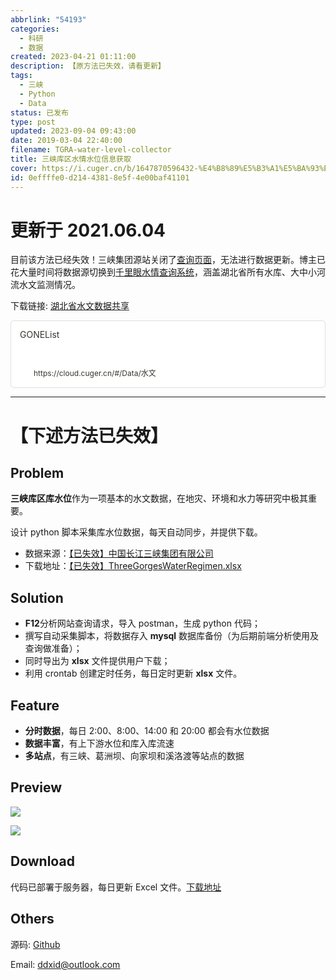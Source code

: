 ```yaml
---
abbrlink: "54193"
categories:
  - 科研
  - 数据
created: 2023-04-21 01:11:00
description: 【原方法已失效，请看更新】
tags:
  - 三峡
  - Python
  - Data
status: 已发布
type: post
updated: 2023-09-04 09:43:00
date: 2019-03-04 22:40:00
filename: TGRA-water-level-collector
title: 三峡库区水情水位信息获取
cover: https://i.cuger.cn/b/1647870596432-%E4%B8%89%E5%B3%A1%E5%BA%93%E5%8C%BA%E6%B0%B4%E4%BD%8D2001-2019.png
id: 0effffe0-d214-4381-8e5f-4e00baf41101
---
```


# 更新于 2021.06.04

目前该方法已经失效！三峡集团源站关闭了[查询页面](https://www.ctg.com.cn/sxjt/sqqk/index.html)，无法进行数据更新。博主已花大量时间将数据源切换到[千里眼水情查询系统](http://113.57.190.228:8001/#!/web/Report/RiverReport)，涵盖湖北省所有水库、大中小河流水文监测情况。

下载链接: [湖北省水文数据共享](https://cloud.cuger.cn/#/Data/%E6%B0%B4%E6%96%87)

<div style="width: 100%; margin-top: 4px; margin-bottom: 4px;"><div style="display: flex; background:white;border-radius:5px"><a href="https://cloud.cuger.cn/#/Data/水文"target="_blank"rel="noopener noreferrer"style="display: flex; color: inherit; text-decoration: none; user-select: none; transition: background 20ms ease-in 0s; cursor: pointer; flex-grow: 1; min-width: 0px; flex-wrap: wrap-reverse; align-items: stretch; text-align: left; overflow: hidden; border: 1px solid rgba(55, 53, 47, 0.16); border-radius: 5px; position: relative; fill: inherit;"><div style="flex: 4 1 180px; padding: 12px 14px 14px; overflow: hidden; text-align: left;"><div style="font-size: 14px; line-height: 20px; color: rgb(55, 53, 47); white-space: nowrap; overflow: hidden; text-overflow: ellipsis; min-height: 24px; margin-bottom: 2px;">GONEList</div><div style="font-size: 12px; line-height: 16px; color: rgba(55, 53, 47, 0.65); height: 32px; overflow: hidden;"></div><div style="display: flex; margin-top: 6px; height: 16px;"><img src="https://cloud.cuger.cn/favicon.ico"style="width: 16px; height: 16px; min-width: 16px; margin-right: 6px;"><div style="font-size: 12px; line-height: 16px; color: rgb(55, 53, 47); white-space: nowrap; overflow: hidden; text-overflow: ellipsis;">https://cloud.cuger.cn/#/Data/水文</div></div></div></a></div></div>

---

# 【下述方法已失效】

## Problem

**三峡库区库水位**作为一项基本的水文数据，在地灾、环境和水力等研究中极其重要。

设计 python 脚本采集库水位数据，每天自动同步，并提供下载。

- 数据来源：[【已失效】中国长江三峡集团有限公司](https://www.ctg.com.cn/sxjt/sqqk/index.html)
- 下载地址：[【已失效】ThreeGorgesWaterRegimen.xlsx](https://api.cuger.cn/ThreeGorgesWaterRegimenCollecter/ThreeGorgesWaterRegimen.xlsx)

## Solution

- **F12**分析网站查询请求，导入 postman，生成 python 代码；
- 撰写自动采集脚本，将数据存入 **mysql** 数据库备份（为后期前端分析使用及查询做准备）；
- 同时导出为 **xlsx** 文件提供用户下载；
- 利用 crontab 创建定时任务，每日定时更新 **xlsx** 文件。

## Feature

- **分时数据**，每日 2:00、8:00、14:00 和 20:00 都会有水位数据
- **数据丰富**，有上下游水位和库入库流速
- **多站点**，有三峡、葛洲坝、向家坝和溪洛渡等站点的数据

## Preview

![](https://i.cuger.cn/b/1647870596432-三峡库区水位2001-2019.png)

![](https://i.cuger.cn/b/1647870603474-三峡库区水位2019.png)

## Download

代码已部署于服务器，每日更新 Excel 文件。[下载地址](https://api.cuger.cn/ThreeGorgesWaterRegimenCollecter/ThreeGorgesWaterRegimen.xlsx)

## Others

源码: [Github](https://github.com/Doradx/ThreeGorgesWaterRegimenCollecter)

Email: [ddxid@outlook.com](mailto:ddxid@outlook.com)
